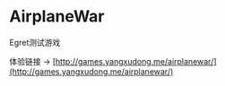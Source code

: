 # AirplaneWar
Egret测试游戏

体验链接 -> [http://games.yangxudong.me/airplanewar/](http://games.yangxudong.me/airplanewar/)
